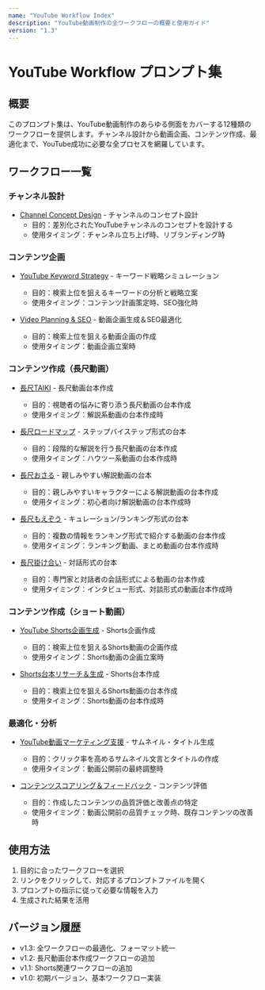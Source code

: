 ```yaml
---
name: "YouTube Workflow Index"
description: "YouTube動画制作の全ワークフローの概要と使用ガイド"
version: "1.3"
---
```


# YouTube Workflow プロンプト集

## 概要
このプロンプト集は、YouTube動画制作のあらゆる側面をカバーする12種類のワークフローを提供します。チャンネル設計から動画企画、コンテンツ作成、最適化まで、YouTube成功に必要な全プロセスを網羅しています。

## ワークフロー一覧

### チャンネル設計
- [Channel Concept Design](./channel/concept-design.prompt.md) - チャンネルのコンセプト設計
  - 目的：差別化されたYouTubeチャンネルのコンセプトを設計する
  - 使用タイミング：チャンネル立ち上げ時、リブランディング時

### コンテンツ企画
- [YouTube Keyword Strategy](./content-planning/keyword-strategy.prompt.md) - キーワード戦略シミュレーション
  - 目的：検索上位を狙えるキーワードの分析と戦略立案
  - 使用タイミング：コンテンツ計画策定時、SEO強化時

- [Video Planning & SEO](./content-planning/video-planning-seo.prompt.md) - 動画企画生成＆SEO最適化
  - 目的：検索上位を狙える動画企画の作成
  - 使用タイミング：動画企画立案時

### コンテンツ作成（長尺動画）
- [長尺TAIKI](./content-creation/long-form/taiki.prompt.md) - 長尺動画台本作成
  - 目的：視聴者の悩みに寄り添う長尺動画の台本作成
  - 使用タイミング：解説系動画の台本作成時

- [長尺ロードマップ](./content-creation/long-form/roadmap.prompt.md) - ステップバイステップ形式の台本
  - 目的：段階的な解説を行う長尺動画の台本作成
  - 使用タイミング：ハウツー系動画の台本作成時

- [長尺おさる](./content-creation/long-form/osaru.prompt.md) - 親しみやすい解説動画の台本
  - 目的：親しみやすいキャラクターによる解説動画の台本作成
  - 使用タイミング：初心者向け解説動画の台本作成時

- [長尺もえぞう](./content-creation/long-form/moezou.prompt.md) - キュレーション/ランキング形式の台本
  - 目的：複数の情報をランキング形式で紹介する動画の台本作成
  - 使用タイミング：ランキング動画、まとめ動画の台本作成時

- [長尺掛け合い](./content-creation/long-form/dialogue.prompt.md) - 対話形式の台本
  - 目的：専門家と対話者の会話形式による動画の台本作成
  - 使用タイミング：インタビュー形式、対談形式の動画台本作成時

### コンテンツ作成（ショート動画）
- [YouTube Shorts企画生成](./content-creation/shorts/planning.prompt.md) - Shorts企画作成
  - 目的：検索上位を狙えるShorts動画の企画作成
  - 使用タイミング：Shorts動画の企画立案時

- [Shorts台本リサーチ＆生成](./content-creation/shorts/script.prompt.md) - Shorts台本作成
  - 目的：検索上位を狙えるShorts動画の台本作成
  - 使用タイミング：Shorts動画の台本作成時

### 最適化・分析
- [YouTube動画マーケティング支援](./optimization/thumbnail-title.prompt.md) - サムネイル・タイトル生成
  - 目的：クリック率を高めるサムネイル文言とタイトルの作成
  - 使用タイミング：動画公開前の最終調整時

- [コンテンツスコアリング＆フィードバック](./optimization/content-scoring.prompt.md) - コンテンツ評価
  - 目的：作成したコンテンツの品質評価と改善点の特定
  - 使用タイミング：動画公開前の品質チェック時、既存コンテンツの改善時

## 使用方法

1. 目的に合ったワークフローを選択
2. リンクをクリックして、対応するプロンプトファイルを開く
3. プロンプトの指示に従って必要な情報を入力
4. 生成された結果を活用

## バージョン履歴

- v1.3: 全ワークフローの最適化、フォーマット統一
- v1.2: 長尺動画台本作成ワークフローの追加
- v1.1: Shorts関連ワークフローの追加
- v1.0: 初期バージョン、基本ワークフロー実装